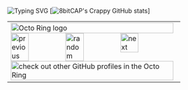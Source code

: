 <img src="https://readme-typing-svg.demolab.com?font=roboto&pause=1000&width=435&lines=Hi%2C+I'm+CAP;I+dont+know+why+ur+here;Im+just+a+kid;And+I'm+pretty+bad+at+codeing" alt="Typing SVG" /></a>
[![8bitCAP's Crappy GitHub stats](https://github-readme-stats.vercel.app/api?username=8bitCAP)]



<table><tbody><tr><td><a href="https://octo-ring.com/"><img src="https://octo-ring.com/static/img/widget/top.png" width="99%" alt="Octo Ring logo" align="top"></a><br><a href="https://octo-ring.com/p/8bitCAP/prev"><img src="https://octo-ring.com/static/img/widget/prev.png" width="33%" alt="previous" align="top" title="previous profile"></a><a href="https://octo-ring.com/p/8bitCAP/random"><img src="https://octo-ring.com/static/img/widget/random.png" width="33%" alt="random" align="top" title="random profile"></a><a href="https://octo-ring.com/p/8bitCAP/next"><img src="https://octo-ring.com/static/img/widget/next.png" width="33%" alt="next" align="top" title="next profile"></a><br><a href="https://octo-ring.com/"><img src="https://octo-ring.com/static/img/widget/bottom.png" width="99%" alt="check out other GitHub profiles in the Octo Ring" align="top"></a></td></tr></tbody></table>
